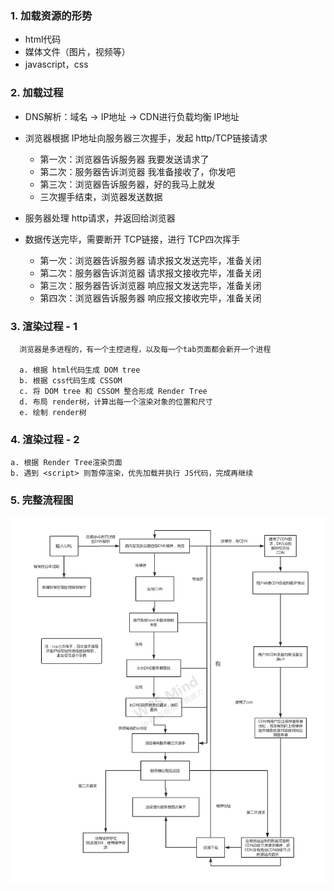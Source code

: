   ### 1. 加载资源的形势
  - html代码
  - 媒体文件（图片，视频等）
  - javascript，css
  ### 2. 加载过程
  -  DNS解析：域名 -> IP地址 -> CDN进行负载均衡 IP地址
  -  浏览器根据 IP地址向服务器三次握手，发起 http/TCP链接请求
      - 第一次：浏览器告诉服务器 我要发送请求了
      - 第二次：服务器告诉浏览器 我准备接收了，你发吧
      - 第三次：浏览器告诉服务器，好的我马上就发
      - 三次握手结束，浏览器发送数据

  -  服务器处理 http请求，并返回给浏览器
  
  -  数据传送完毕，需要断开 TCP链接，进行 TCP四次挥手
      - 第一次：浏览器告诉服务器 请求报文发送完毕，准备关闭
      - 第二次：服务器告诉浏览器 请求报文接收完毕，准备关闭
      - 第三次：服务器告诉浏览器 响应报文发送完毕，准备关闭
      - 第四次：浏览器告诉服务器 响应报文接收完毕，准备关闭
    
  ### 3. 渲染过程 - 1
      浏览器是多进程的，有一个主控进程，以及每一个tab页面都会新开一个进程

      a. 根据 html代码生成 DOM tree
      b. 根据 css代码生成 CSSOM
      c. 将 DOM tree 和 CSSOM 整合形成 Render Tree 
      d. 布局 render树，计算出每一个渲染对象的位置和尺寸
      e. 绘制 render树

  ### 4. 渲染过程 - 2 
    a. 根据 Render Tree渲染页面
    b. 遇到 <script> 则暂停渲染，优先加载并执行 JS代码，完成再继续

  ### 5. 完整流程图
  ![avatar](./img/urldaohttp.jpg)